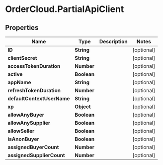 # OrderCloud.PartialApiClient

## Properties
Name | Type | Description | Notes
------------ | ------------- | ------------- | -------------
**ID** | **String** |  | [optional] 
**clientSecret** | **String** |  | [optional] 
**accessTokenDuration** | **Number** |  | [optional] 
**active** | **Boolean** |  | [optional] 
**appName** | **String** |  | [optional] 
**refreshTokenDuration** | **Number** |  | [optional] 
**defaultContextUserName** | **String** |  | [optional] 
**xp** | **Object** |  | [optional] 
**allowAnyBuyer** | **Boolean** |  | [optional] 
**allowAnySupplier** | **Boolean** |  | [optional] 
**allowSeller** | **Boolean** |  | [optional] 
**isAnonBuyer** | **Boolean** |  | [optional] 
**assignedBuyerCount** | **Number** |  | [optional] 
**assignedSupplierCount** | **Number** |  | [optional] 


